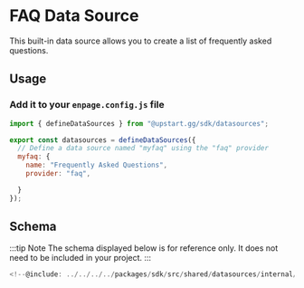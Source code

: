 # FAQ Data Source

This built-in data source allows you to create a list of frequently asked questions.

## Usage

### Add it to your `enpage.config.js` file

```javascript
import { defineDataSources } from "@upstart.gg/sdk/datasources";

export const datasources = defineDataSources({
  // Define a data source named "myfaq" using the "faq" provider
  myfaq: {
    name: "Frequently Asked Questions",
    provider: "faq",

  }
});
```

## Schema

:::tip Note
The schema displayed below is for reference only. It does not need to be included in your project.
:::

```typescript
<!--@include: ../../../../packages/sdk/src/shared/datasources/internal/faq/schema.ts -->
```
